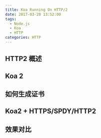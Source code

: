 ```yaml
---
title: Koa Running On HTTP/2
date: 2017-03-20 13:52:00
tags: 
  - Node.js
  - Koa
  - HTTP
categories: HTTP
---
```


## HTTP2 概述

<!-- more -->

## Koa 2

## 如何生成证书

## Koa2 + HTTPS/SPDY/HTTP2

## 效果对比
